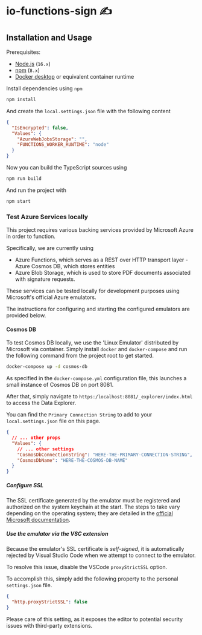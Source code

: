 # io-functions-sign ✍️

## <a name="installation-and-usage"></a>Installation and Usage

Prerequisites:

- [Node.js](https://nodejs.org/) (`16.x`)
- [npm](https://www.npmjs.com) (`8.x`)
- [Docker desktop](https://www.docker.com/products/docker-desktop/) or equivalent container runtime

Install dependencies using `npm`

```sh
npm install
```

And create the `local.settings.json` file with the following content

```json
{
  "IsEncrypted": false,
  "Values": {
    "AzureWebJobsStorage": "",
    "FUNCTIONS_WORKER_RUNTIME": "node"
  }
}
```

Now you can build the TypeScript sources using

```sh
npm run build
```

And run the project with

```sh
npm start
```

### Test Azure Services locally

This project requires various backing services provided by Microsoft Azure in order to function.

Specifically, we are currently using

- Azure Functions, which serves as a REST over HTTP transport layer - Azure Cosmos DB, which stores entities
- Azure Blob Storage, which is used to store PDF documents associated with signature requests.

These services can be tested locally for development purposes using Microsoft's official Azure emulators.

The instructions for configuring and starting the configured emulators are provided below.

#### Cosmos DB

To test Cosmos DB locally, we use the 'Linux Emulator' distributed by Microsoft via container.
Simply install `docker` and `docker-compose` and run the following command from the project root to get started.

```sh
docker-compose up -d cosmos-db
```

As specified in the `docker-compose.yml` configuration file, this launches a small instance of Cosmos DB on port 8081.

After that, simply navigate to `https:/localhost:8081/_explorer/index.html` to access the Data Explorer.

You can find the `Primary Connection String` to add to your `local.settings.json` file on this page.

```json
{
  // ... other props
  "Values": {
    // ... other settings
    "CosmosDbConnectionString": "HERE-THE-PRIMARY-CONNECTION-STRING",
    "CosmosDbName": "HERE-THE-COSMOS-DB-NAME"
  }
}
```

##### Configure SSL

The SSL certificate generated by the emulator must be registered and authorized on the system keychain at the start.
The steps to take vary depending on the operating system; they are detailed in the [official Microsoft documentation](https://docs.microsoft.com/en-us/azure/cosmos-db/local-emulator?tabs=ssl-netstd21#import-certificate).

##### Use the emulator via the VSC extension

Because the emulator's SSL certificate is _self-signed_, it is automatically rejected by Visual Studio Code when we attempt to connect to the emulator.

To resolve this issue, disable the VSCode `proxyStrictSSL` option.

To accomplish this, simply add the following property to the personal `settings.json` file.

```json
{
  "http.proxyStrictSSL": false
}
```

Please care of this setting, as it exposes the editor to potential security issues with third-party extensions.
